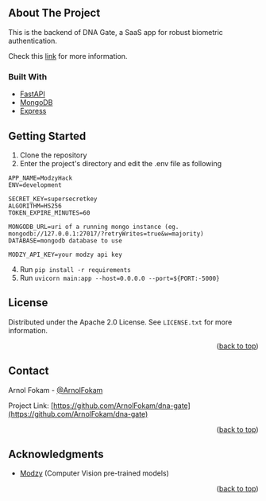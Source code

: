 ## About The Project
This is the backend of DNA Gate, a SaaS app for robust biometric authentication. 

Check this [link](https://github.com/ArnolFokam/dna-gate) for more information.

### Built With

* [FastAPI](https://fastapi.tiangolo.com/)
* [MongoDB](mongodb.com)
* [Express](https://expressjs.com/)


## Getting Started

1. Clone the repository
2. Enter the project's directory and edit the .env file as following
```
APP_NAME=ModzyHack
ENV=development

SECRET_KEY=supersecretkey
ALGORITHM=HS256
TOKEN_EXPIRE_MINUTES=60

MONGODB_URL=uri of a running mongo instance (eg. mongodb://127.0.0.1:27017/?retryWrites=true&w=majority)
DATABASE=mongodb database to use

MODZY_API_KEY=your modzy api key
```
4. Run ```pip install -r requirements```
5. Run ```uvicorn main:app --host=0.0.0.0 --port=${PORT:-5000}```


## License

Distributed under the Apache 2.0 License. See `LICENSE.txt` for more information.

<p align="right">(<a href="#top">back to top</a>)</p>


## Contact

Arnol Fokam - [@ArnolFokam](https://twitter.com/arnolfokam)

Project Link: [https://github.com/ArnolFokam/dna-gate](https://github.com/ArnolFokam/dna-gate)

<p align="right">(<a href="#top">back to top</a>)</p>

## Acknowledgments

* [Modzy](https://www.modzy.com/) (Computer Vision pre-trained models)
<p align="right">(<a href="#top">back to top</a>)</p>
